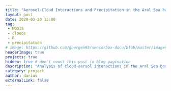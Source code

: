 ```yaml
---
title: "Aerosol-Cloud Interactions and Precipitation in the Aral Sea basin"
layout: post
date: 2020-03-20 15:00
tag: 
 - MODIS
 - clouds
 - R
 - precipitation
# image: https://github.com/goergen95/sensorbox-docu/blob/master/images/index_background.jpg
headerImage: true
projects: true
hidden: true # don't count this post in blog pagination
description: "Analysis of cloud-aersol interactions in the Aral Sea basin."
category: project
author: darius
externalLink: false
---
```

